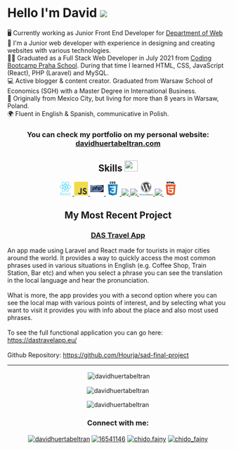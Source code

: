 <h1> Hello I'm David <img src = "https://raw.githubusercontent.com/MartinHeinz/MartinHeinz/master/wave.gif" width = 50px> </h1>
🖥️ Currently working as Junior Front End Developer for <a href="https://departmentofweb.com/">Department of Web</a>
<br>
👦 I'm a Junior web developer with experience in designing and creating websites with various technologies. 
<br>
👨‍🎓 Graduated as a Full Stack Web Developer in July 2021 from <a href="https://www.codingbootcamp.cz/">Coding Bootcamp Praha School</a>. During that time I learned HTML, CSS, JavaScript (React), PHP (Laravel) and MySQL. 
<br>
💻 Active blogger & content creator. Graduated from Warsaw School of Economics (SGH) with a Master Degree in International Business. 
<br>
🌮 Originally from Mexico City, but living for more than 8 years in Warsaw, Poland.
<br>
🌍 Fluent in English & Spanish, communicative in Polish.
<br>
<h3 align="center">You can check my portfolio on my personal website: <br><a href="https://davidhuertabeltran.com/">davidhuertabeltran.com</a></h3>

<h2 align="center"> Skills <img src="https://media2.giphy.com/media/QssGEmpkyEOhBCb7e1/giphy.gif?cid=ecf05e47a0n3gi1bfqntqmob8g9aid1oyj2wr3ds3mg700bl&rid=giphy.gif" width=30px height=25px> </h2>
<p align="center">
<a href= https://github.com/davidhuertabeltran?tab=repositories&q=&type=&language=reactjs&sort= > <img width ='32px' src ='https://raw.githubusercontent.com/devicons/devicon/master/icons/react/react-original-wordmark.svg'> </a>
<a href= https://github.com/davidhuertabeltran?tab=repositories&q=&type=&language=javascript&sort= > <img width ='32px' src ='https://raw.githubusercontent.com/devicons/devicon/master/icons/javascript/javascript-original.svg'> </a>
<a href= https://github.com/davidhuertabeltran?tab=repositories&q=&type=&language=php&sort= > <img width ='32px' src ='https://raw.githubusercontent.com/devicons/devicon/master/icons/php/php-original.svg'> </a>
<a href= https://github.com/davidhuertabeltran?tab=repositories&q=&type=&language=css&sort= > <img width ='32px' src ='https://raw.githubusercontent.com/devicons/devicon/master/icons/css3/css3-original-wordmark.svg'> </a>
<a href= https://github.com/davidhuertabeltran?tab=repositories&q=&type=&language=sass&sort= > <img width ='32px' src ='https://raw.githubusercontent.com/rahulbanerjee26/githubAboutMeGenerator/main/icons/sass.svg'> </a>
<a href= https://github.com/davidhuertabeltran?tab=repositories&q=&type=&language=git&sort= > <img width ='32px' src ='https://www.vectorlogo.zone/logos/git-scm/git-scm-icon.svg'> </a>
<a href= https://github.com/davidhuertabeltran?tab=repositories&q=&type=&language=wordpress&sort= > <img width ='32px' src ='https://raw.githubusercontent.com/devicons/devicon/master/icons/wordpress/wordpress-original.svg'> </a>
<a href= https://github.com/davidhuertabeltran?tab=repositories&q=&type=&language=laravel&sort= > <img width ='32px' src ='https://raw.githubusercontent.com/rahulbanerjee26/githubAboutMeGenerator/main/icons/laravel.svg'> </a>
<a href= https://github.com/davidhuertabeltran?tab=repositories&q=&type=&language=html&sort= > <img width ='32px' src ='https://raw.githubusercontent.com/devicons/devicon/master/icons/html5/html5-original-wordmark.svg'> </a>
</p>

<h2 align="center"> My Most Recent Project </h2>

<h3 align="center"><a href="https://dastravelapp.eu/">DAS Travel App</a></h3>

An app made using Laravel and React made for tourists in major cities around the world. It provides a way to quickly access the most common phrases used in various situations in English (e.g. Coffee Shop, Train Station, Bar etc) and when you select a phrase you can see the translation in the local language and hear the pronunciation.
<br>
<br>
What is more, the app provides you with a second option where you can see the local map with various points of interest, and by selecting what you want to visit it provides you with info about the place and also most used phrases.
<br>
<br>
To see the full functional application you can go here: https://dastravelapp.eu/
<br>
<br>
Github Repository: https://github.com/Hourja/sad-final-project

<hr>

<p align="center">&nbsp;<img align="center" src="https://github-readme-stats.vercel.app/api?username=davidhuertabeltran&show_icons=true&locale=en" alt="davidhuertabeltran" /></p>
<p align="center"><img align="center" src="https://github-readme-stats.vercel.app/api/top-langs?username=davidhuertabeltran&show_icons=true&locale=en&layout=compact" alt="davidhuertabeltran" /></p>
<p align="center"><img align="center" src="https://github-readme-streak-stats.herokuapp.com/?user=davidhuertabeltran&" alt="davidhuertabeltran" /></p>

<h3 align="center">Connect with me:</h3>
<p align="center">
<a href="https://linkedin.com/in/davidhuertabeltran" target="_blank"><img align="center" src="https://raw.githubusercontent.com/rahuldkjain/github-profile-readme-generator/master/src/images/icons/Social/linked-in-alt.svg" alt="davidhuertabeltran" height="30" width="40" /></a>
<a href="https://stackoverflow.com/users/16541146" target="_blank"><img align="center" src="https://raw.githubusercontent.com/rahuldkjain/github-profile-readme-generator/master/src/images/icons/Social/stack-overflow.svg" alt="16541146" height="30" width="40" /></a>
<a href="https://fb.com/chido.fajny" target="_blank"><img align="center" src="https://raw.githubusercontent.com/rahuldkjain/github-profile-readme-generator/master/src/images/icons/Social/facebook.svg" alt="chido.fajny" height="30" width="40" /></a>
<a href="https://instagram.com/chido_fajny" target="_blank"><img align="center" src="https://raw.githubusercontent.com/rahuldkjain/github-profile-readme-generator/master/src/images/icons/Social/instagram.svg" alt="chido_fajny" height="30" width="40" /></a>
</p>


<!--
**davidhuertabeltran/davidhuertabeltran** is a ✨ _special_ ✨ repository because its `README.md` (this file) appears on your GitHub profile.

Here are some ideas to get you started:

- 🔭 I’m currently working on ...
- 🌱 I’m currently learning ...
- 👯 I’m looking to collaborate on ...
- 🤔 I’m looking for help with ...
- 💬 Ask me about ...
- 📫 How to reach me: ...
- 😄 Pronouns: ...
- ⚡ Fun fact: ...
-->
